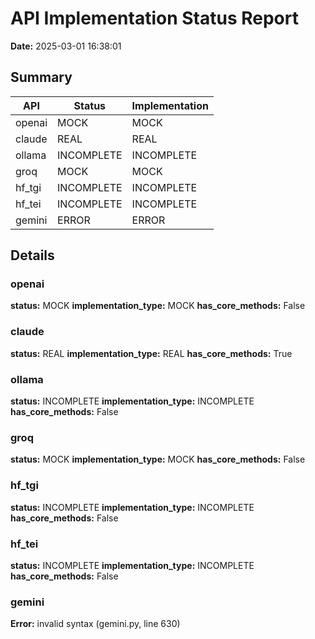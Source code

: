 # API Implementation Status Report

**Date:** 2025-03-01 16:38:01

## Summary

| API | Status | Implementation |
|-----|--------|---------------|
| openai | MOCK | MOCK |
| claude | REAL | REAL |
| ollama | INCOMPLETE | INCOMPLETE |
| groq | MOCK | MOCK |
| hf_tgi | INCOMPLETE | INCOMPLETE |
| hf_tei | INCOMPLETE | INCOMPLETE |
| gemini | ERROR | ERROR |

## Details

### openai

**status:** MOCK
**implementation_type:** MOCK
**has_core_methods:** False

### claude

**status:** REAL
**implementation_type:** REAL
**has_core_methods:** True

### ollama

**status:** INCOMPLETE
**implementation_type:** INCOMPLETE
**has_core_methods:** False

### groq

**status:** MOCK
**implementation_type:** MOCK
**has_core_methods:** False

### hf_tgi

**status:** INCOMPLETE
**implementation_type:** INCOMPLETE
**has_core_methods:** False

### hf_tei

**status:** INCOMPLETE
**implementation_type:** INCOMPLETE
**has_core_methods:** False

### gemini

**Error:** invalid syntax (gemini.py, line 630)

